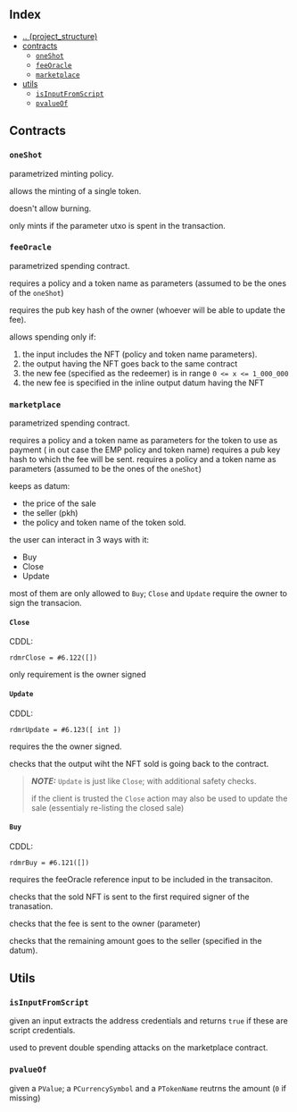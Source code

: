 ## Index

- [.. (project_structure)](./README.md)
- [contracts](#contracts)
    - [`oneShot`](#oneshot)
    - [`feeOracle`](#feeoracle)
    - [`marketplace`](#marketplace)
- [utils](#utils)
    - [`isInputFromScript`](#isinputfromscript)
    - [`pvalueOf`](#pvalueof)

## Contracts

### `oneShot`


parametrized minting policy.

allows the minting of a single token.

doesn't allow burning.

only mints if the parameter utxo is spent in the transaction.

### `feeOracle`

parametrized spending contract.

requires a policy and a token name as parameters (assumed to be the ones of the `oneShot`)

requires the pub key hash of the owner (whoever will be able to update the fee).

allows spending only if:

1) the input includes the NFT (policy and token name parameters).
2) the output having the NFT goes back to the same contract
3) the new fee (specified as the redeemer) is in range `0 <= x <= 1_000_000`
4) the new fee is specified in the inline output datum having the NFT

### `marketplace`

parametrized spending contract.

requires a policy and a token name as parameters for the token to use as payment ( in out case the EMP policy and token name)
requires a pub key hash to which the fee will be sent.
requires a policy and a token name as parameters (assumed to be the ones of the `oneShot`)

keeps as datum:
- the price of the sale
- the seller (pkh)
- the policy and token name of the token sold.

the user can interact in 3 ways with it:

- Buy
- Close
- Update

most of them are only allowed to `Buy`; `Close` and `Update` require the owner to sign the transacion.

#### `Close`

CDDL:
```cddl
rdmrClose = #6.122([])
```

only requirement is the owner signed

#### `Update`

CDDL:
```cddl
rdmrUpdate = #6.123([ int ])
```

requires the the owner signed.

checks that the output wiht the NFT sold is going back to the contract.

> **_NOTE:_** `Update` is just like `Close`; with additional safety checks.
> 
> if the client is trusted the `Close` action may also be used to update the sale (essentialy re-listing the closed sale)


#### `Buy`

CDDL:
```cddl
rdmrBuy = #6.121([])
```

requires the feeOracle reference input to be included in the transaciton.

checks that the sold NFT is sent to the first required signer of the tranasation.

checks that the fee is sent to the owner (parameter)

checks that the remaining amount goes to the seller (specified in the datum).

## Utils


### `isInputFromScript`

given an input extracts the address credentials and returns `true` if these are script credentials.

used to prevent double spending attacks on the marketplace contract.


### `pvalueOf`

given a `PValue`; a `PCurrencySymbol` and a `PTokenName` reutrns the amount (`0` if missing)
